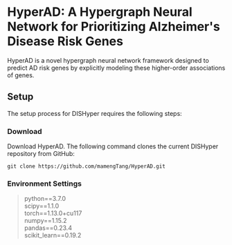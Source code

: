 # HyperAD: A Hypergraph Neural Network for Prioritizing Alzheimer's Disease Risk Genes

HyperAD is a novel hypergraph neural network framework designed to predict AD risk genes by explicitly modeling these higher-order associations of genes.

Setup
------------------------
The setup process for DISHyper requires the following steps:
### Download
Download HyperAD.  The following command clones the current DISHyper repository from GitHub:

    git clone https://github.com/mamengTang/HyperAD.git
    
### Environment Settings
> python==3.7.0 \
> scipy==1.1.0 \
> torch==1.13.0+cu117 \
> numpy==1.15.2 \
> pandas==0.23.4 \
> scikit_learn==0.19.2
